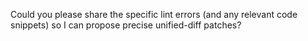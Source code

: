 Could you please share the specific lint errors (and any relevant code snippets) so I can propose precise unified-diff patches?
